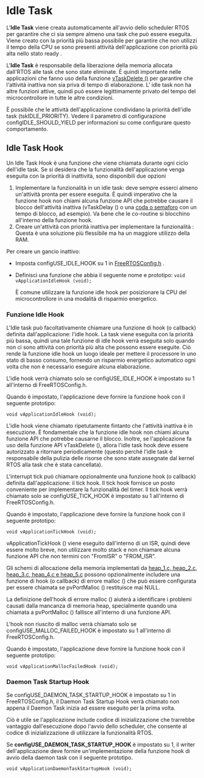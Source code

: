 # Idle Task

L'**Idle Task** viene creata automaticamente all'avvio dello scheduler RTOS  per garantire che ci sia sempre almeno una task che può essere  eseguita. Viene creato con la priorità più bassa possibile per garantire che non utilizzi il tempo della CPU se sono presenti attività dell'applicazione con priorità più alta nello stato ready .

L'**Idle Task** è responsabile della liberazione della memoria allocata dall'RTOS alle task che sono state eliminate. È quindi importante nelle applicazioni che fanno uso della funzione [vTaskDelete ()](https://translate.googleusercontent.com/translate_c?depth=1&hl=it&pto=aue&rurl=translate.google.it&sl=auto&sp=nmt4&tl=it&u=https://www.freertos.org/a00126.html&usg=ALkJrhhq3bkivl4cd-nv7Iy3Qk9ALBj0cQ) per garantire che l'attività inattiva non sia priva di tempo di elaborazione. L' idle task non ha altre funzioni attive, quindi può essere  legittimamente privato del tempo del microcontrollore in tutte le altre  condizioni.

È possibile che le attività dell'applicazione condividano la priorità dell'idle task (tskIDLE_PRIORITY). Vedere il parametro di configurazione configIDLE_SHOULD_YIELD per informazioni su come configurare questo comportamento.

## Idle Task Hook

Un Idle Task Hook è una funzione che viene chiamata durante ogni ciclo dell'idle task. Se si desidera che la funzionalità dell'applicazione venga eseguita con la priorità di inattività, sono disponibili due opzioni

1. Implementare la funzionalità in un idle task: deve sempre esserci almeno un'attività pronta per essere eseguita. È quindi imperativo che la funzione hook non chiami alcuna funzione API  che potrebbe causare il blocco dell'attività inattiva (vTaskDelay () o  una  [coda o semaforo](https://translate.googleusercontent.com/translate_c?depth=1&hl=it&pto=aue&rurl=translate.google.it&sl=auto&sp=nmt4&tl=it&u=https://www.freertos.org/Inter-Task-Communication.html&usg=ALkJrhgqgQE46LtaG233V_E1Z1q8oWE3Kg) con un tempo di blocco, ad esempio). Va bene che le co-routine si blocchino all'interno della funzione hook.
2. Creare un'attività con priorità inattiva per implementare la funzionalità : Questa è una soluzione più flessibile ma ha un maggiore utilizzo della RAM. 

Per creare un gancio inattivo: 	

* Imposta configUSE_IDLE_HOOK su 1 in [FreeRTOSConfig.h](https://translate.googleusercontent.com/translate_c?depth=1&hl=it&pto=aue&rurl=translate.google.it&sl=auto&sp=nmt4&tl=it&u=https://www.freertos.org/a00110.html&usg=ALkJrhjgm3RIzpFvrv2fhKXOZf7O8z94Jw) . 

* Definisci una funzione che abbia il seguente nome e prototipo: 	`void vApplicationIdleHook (void);`  

  È comune utilizzare la funzione idle hook per posizionare la CPU del microcontrollore in una modalità di risparmio energetico.

### Funzione Idle Hook

L'Idle task può facoltativamente chiamare una funzione di hook (o  callback) definita dall'applicazione: l'idle hook. La task viene eseguita con la priorità più bassa, quindi una tale  funzione di idle hook verrà eseguita solo quando non ci sono attività con priorità più alta che possono essere eseguite. Ciò rende la funzione idle hook un luogo ideale per mettere il processore  in uno stato di basso consumo, fornendo un risparmio energetico  automatico ogni volta che non è necessario eseguire alcuna elaborazione.

L'idle hook verrà chiamato solo se configUSE_IDLE_HOOK è impostato su 1 all'interno di FreeRTOSConfig.h. 

Quando è impostato, l'applicazione deve fornire la funzione hook con il seguente prototipo: 

`void vApplicationIdleHook (void); ` 

L'idle hook viene chiamato ripetutamente fintanto che l'attività inattiva è in esecuzione.  È fondamentale che la funzione idle hook non chiami alcuna funzione API che potrebbe causarne il blocco.   Inoltre, se l'applicazione fa uso della funzione API vTaskDelete (),  allora l'idle task hook deve essere autorizzato a ritornare  periodicamente (questo perché l'idle task è responsabile della  pulizia delle risorse che sono state assegnate dal kernel RTOS  alla task che è stata cancellata).

L'interrupt tick può chiamare opzionalmente una funzione hook (o callback) definita dall'applicazione: il tick hook. Il tick hook fornisce un posto conveniente per implementare la funzionalità del timer. Il tick hook verrà chiamato solo se configUSE_TICK_HOOK è impostato su 1 all'interno di FreeRTOSConfig.h. 

Quando è impostato, l'applicazione deve fornire la funzione hook con il seguente prototipo: 

`void vApplicationTickHook (void); ` 

vApplicationTickHook () viene eseguito dall'interno di un ISR, quindi  deve essere molto breve, non utilizzare molto stack e non chiamare  alcuna funzione API che non termini con "FromISR" o "FROM_ISR".

Gli schemi di allocazione della memoria implementati da [heap_1.c, heap_2.c, heap_3.c, heap_4.c e heap_5.c](https://translate.googleusercontent.com/translate_c?depth=1&hl=it&pto=aue&rurl=translate.google.it&sl=auto&sp=nmt4&tl=it&u=https://www.freertos.org/a00111.html&usg=ALkJrhh5jBoeDw3AENKESBDYPtKzDqhUhA) possono opzionalmente includere una funzione di hook (o callback) di  errore malloc () che può essere configurata per essere chiamata se  pvPortMalloc () restituisce mai NULL.

 La definizione dell'hook di errore malloc () aiuterà a identificare i  problemi causati dalla mancanza di memoria heap, specialmente quando una chiamata a pvPortMalloc () fallisce all'interno di una funzione API. 

L'hook non riuscito di malloc verrà chiamato solo se  configUSE_MALLOC_FAILED_HOOK è impostato su 1 all'interno di  FreeRTOSConfig.h. 

Quando è impostato, l'applicazione deve fornire la funzione hook con il seguente prototipo: 

`void vApplicationMallocFailedHook (void); `

### **Daemon Task Startup Hook**

Se configUSE_DAEMON_TASK_STARTUP_HOOK è impostato su 1 in  FreeRTOSConfig.h, il Daemon Task Startup Hook verrà chiamato non appena  il Daemon Task inizia ad essere eseguito per la prima volta. 

Ciò è utile se l'applicazione include codice di inizializzazione che  trarrebbe vantaggio dall'esecuzione dopo l'avvio dello scheduler, che  consente al codice di inizializzazione di utilizzare la funzionalità  RTOS. 

Se **configUSE_DAEMON_TASK_STARTUP_HOOK** è impostato su 1, il writer  dell'applicazione deve fornire un'implementazione della funzione hook di avvio della daemon task con il seguente prototipo. 

`void vApplicationDaemonTaskStartupHook (void); `